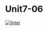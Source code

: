 # Unit7-06
[![linter](https://github.com/bret-padlan/Unit7-06/workflows/linter/badge.svg)](https://github.com/marketplace/actions/super-linter)
